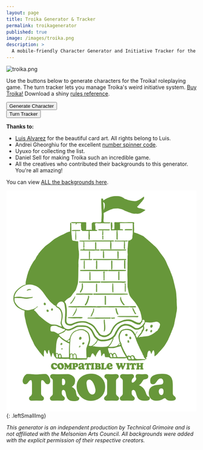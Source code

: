 ```yaml
---
layout: page
title: Troika Generator & Tracker
permalink: troikagenerator
published: true
image: /images/troika.png
description: >
  A mobile-friendly Character Generator and Initiative Tracker for the Troika! RPG.
---
```


![troika.png]({{site.url}}/images/troika.png)

Use the buttons below to generate characters for the Troika! roleplaying game. The turn tracker lets you manage Troika's weird initiative system. [Buy Troika!](https://melsonian-arts-council.itch.io/) Download a shiny [rules reference](/files/troikaRef.pdf).

<div class="row">
  <div class="col tightSpacing buttonWrapper"><button id="weaponButton" class="btn troikabtn btn-lg" onclick="generate()">Generate Character</button></div>
  <div class="col tightSpacing buttonWrapper"><button id="weaponButton" class="btn troikabtn btn-lg" onclick="showTracker()">Turn Tracker</button></div>
</div>

<div class="container generatorCard" id="charCard" style="display:none;">
    <div style="display:flex;justify-content:space-between;">
  <h1 style="margin-top: 10px;" id="bgName">John the Monster</h1>
    <button id="downloadBTN" class="btn troika-btn-sm data-html2canvas-ignore" onclick="saveCharacterIMG()" style="width:160px;margin-bottom:auto;">
      <p style="margin-bottom: 0;">DOWNLOAD</p>
    </button>
  </div>
<p id="bgSrc"></p>
  <hr class="tightSpacing">
  <div class="row">
    <div class="col-xl-6 col-12" id="descr">
    </div>
    <div class="col-xl-6 col-12" id="poss">
    </div>
  </div>
</div>

<div class="container generatorCard" id="turnCard" style="display:none;">
  <div class="row">
    <div class="col-xl-6 col-12">
      <div id="troikacard">
        <div id="troikacardsides">
          <div id="troikacardfront">
          </div>
          <div id="troikacardback">
            <p id="backText" class="tightSpacing" style="vertifcal-align:bottom;padding-top: 350px;">Back</p>
          </div>
        </div>
      </div>
    </div>
    <div class="col-xl-6 col-12">
      <div id="spinners" style="text-align:center;">
        <h2 class="tightSpacing">Player Characters</h2>
        <div class="number-input">
          <button onclick="this.parentNode.querySelector('input[type=number]').stepDown()"></button>
          <input class="quantity" min="0" name="quantity" value="4" type="number" max="20" id="turnPC">
          <button onclick="this.parentNode.querySelector('input[type=number]').stepUp()" class="plus"></button>
        </div>
        <h2 class="tightSpacing">Henchlings</h2>
        <div class="number-input">
          <button onclick="this.parentNode.querySelector('input[type=number]').stepDown()"></button>
          <input class="quantity" min="0" name="quantity" value="0" type="number" max="99" id="turnHench">
          <button onclick="this.parentNode.querySelector('input[type=number]').stepUp()" class="plus"></button>
        </div>
        <h2 class="tightSpacing">Total Enemy Initiative</h2>
        <div class="number-input">
          <button onclick="this.parentNode.querySelector('input[type=number]').stepDown()"></button>
          <input class="quantity" min="0" name="quantity" value="10" type="number" max="99" id="turnEnemy">
          <button onclick="this.parentNode.querySelector('input[type=number]').stepUp()" class="plus"></button>
        </div>
      </div>
      <div id="turnInfo" style="margin:20px;display:none;">
        <div id="tokenList">
            <h3 class="tightSpacing">Set the numbers above then click "New Round".</h3>
        </div>
        <h3 class="tightSpacing">Turn Log:<br></h3>
        <div id="turnList"></div>
      </div>
    </div>
  </div>
  <div class="row">
    <div class="col tightSpacing buttonWrapper"><button id="nextTurnbtn" class="btn troikabtn btn-lg" onclick="nextTurn()" style="display:none;">Next Turn</button></div>
    <div class="col tightSpacing buttonWrapper"><button id="newRoundbtn" class="btn troikabtn btn-lg" onclick="newRound()">Start Round</button></div>
  </div>
</div>

**Thanks to:**

 - [Luis Alvarez](https://www.luislikesdesign.com/) for the beautiful card art. All rights belong to Luis.
 - Andrei Gheorghiu for the excellent [number spinner code](https://stackoverflow.com/a/45396364/2611856).
 - Uyuxo for collecting the list.
 - Daniel Sell for making Troika such an incredible game.
 - All the creatives who contributed their backgrounds to this generator. You're all amazing!

You can view [ALL the backgrounds here](/_pages/resources/troika.json).


![Troika-logo.png](/images/Troika-logo.png){: .leftSmallImg}

_This generator is an independent production by Technical Grimoire and is not affiliated with the Melsonian Arts Council. All backgrounds were added with the explicit permission of their respective creators._

<script async src="/assets/js/html2canvas.min.js"></script>
<script async src="/_pages/resources/troika.js" charset="utf-8"></script>
